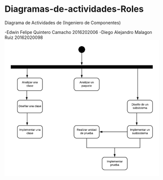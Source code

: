 # Diagramas-de-actividades-Roles

Diagrama de Actividades de (Ingeniero de Componentes)

-Edwin Felipe Quintero Camacho 2016202006
-Diego Alejandro Malagon Ruiz 20162020098
![Dia_actividades](https://github.com/edwinQ2000/Diagramas-de-actividades-Roles/blob/master/Diagrama%20en%20actividades%20(Ingeniero%20de%20componentes).png)
